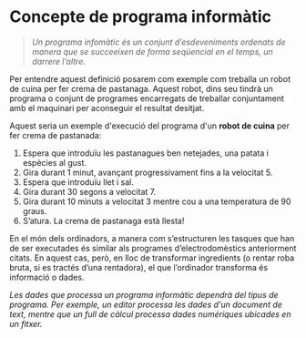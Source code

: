 # Concepte de programa informàtic   

> *Un programa infomàtic és un conjunt d’esdeveniments ordenats de manera que se succeeixen de forma seqüencial en el temps, un darrere l’altre.*

Per entendre aquest definició posarem com exemple com treballa un robot de cuina per fer crema de pastanaga. Aquest robot, dins seu tindrà un programa o conjunt de programes encarregats de treballar conjuntament amb el maquinari per aconseguir el resultat desitjat.   

Aquest seria un exemple d'execució del programa d'un **robot de cuina** per fer crema de pastanada:   
  1. Espera que introduïu les pastanagues ben netejades, una patata i espècies al gust.
  2. Gira durant 1 minut, avançant progressivament fins a la velocitat 5.
  3. Espera que introduïu llet i sal.
  4. Gira durant 30 segons a velocitat 7.
  5. Gira durant 10 minuts a velocitat 3 mentre cou a una temperatura de 90 graus.
  6. S’atura. La crema de pastanaga està llesta!

En el món dels ordinadors, a manera com s’estructuren les tasques que han de ser executades és similar als programes d’electrodomèstics anteriorment citats. En aquest cas, però, en lloc de transformar ingredients (o rentar roba bruta, si es tractés d’una rentadora), el que l’ordinador transforma és informació o dades.

*Les dades que processa un programa informàtic dependrà del tipus de programa. Per exemple, un editor processa les dades d'un document de text, mentre que un full de càlcul processa dades numériques ubicades en un fitxer.*
